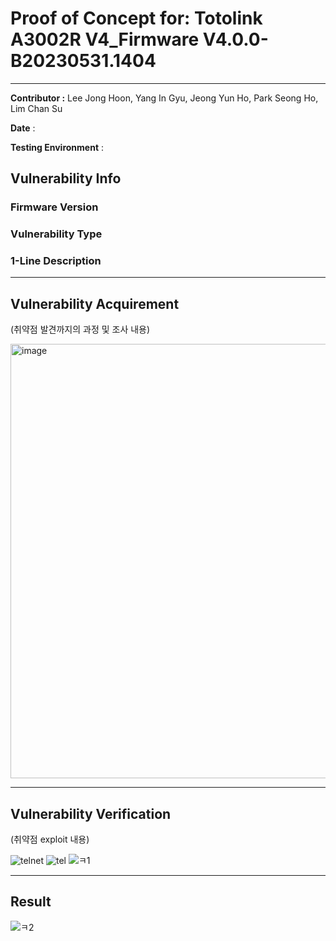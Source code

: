 # Proof of Concept for: **Totolink A3002R V4_Firmware V4.0.0-B20230531.1404**

---

**Contributor :** Lee Jong Hoon, Yang In Gyu, Jeong Yun Ho, Park Seong Ho, Lim Chan Su

**Date** : 

**Testing Environment** : 

## Vulnerability Info

### Firmware Version

### Vulnerability Type

### 1-Line Description

---

## Vulnerability Acquirement

(취약점 발견까지의 과정 및 조사 내용)

<img width="695" alt="image" src="https://github.com/user-attachments/assets/8049780a-dfe4-49ec-a674-185093a55760" />



---

## Vulnerability Verification

(취약점 exploit 내용)

![telnet](https://github.com/user-attachments/assets/dca6f395-d7a0-4228-a586-d02b0f66ad6d)
![tel](https://github.com/user-attachments/assets/1babdd14-d435-42e4-b639-63df27eb83cb)
![ㅋ1](https://github.com/user-attachments/assets/aadbf590-93b4-41ce-a654-d345b82b4876)

---

## Result

![ㅋ2](https://github.com/user-attachments/assets/cfc807a4-b302-46de-a7e1-82aaa49a950a)
